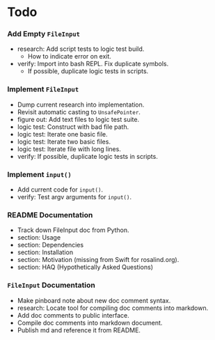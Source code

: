 Todo
====

### Add Empty `FileInput`
- research: Add script tests to logic test build.
	 - How to indicate error on exit.
- verify: Import into bash REPL. Fix duplicate symbols.
    - If possible, duplicate logic tests in scripts.

### Implement `FileInput`
- Dump current research into implementation.
- Revisit automatic casting to `UnsafePointer`.
- figure out: Add text files to logic test suite.
- logic test: Construct with bad file path.
- logic test: Iterate one basic file.
- logic test: Iterate two basic files.
- logic test: Iterate file with long lines.
- verify: If possible, duplicate logic tests in scripts.

### Implement `input()`
- Add current code for `input()`.
- verify: Test argv arguments for `input()`.

### README Documentation
- Track down FileInput doc from Python.
- section: Usage
- section: Dependencies
- section: Installation
- section: Motivation (missing from Swift for rosalind.org).
- section: HAQ (Hypothetically Asked Questions)

### `FileInput` Documentation
- Make pinboard note about new doc comment syntax.
- research: Locate tool for compiling doc comments into markdown.
- Add doc comments to public interface.
- Compile doc comments into markdown document.
- Publish md and reference it from README.
